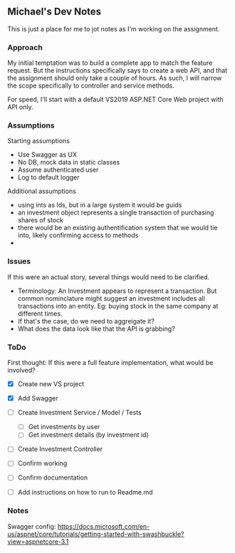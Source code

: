 
## Michael's Dev Notes
This is just a place for me to jot notes as I'm working on the assignment.

### Approach
My initial temptation was to build a complete app to match the feature request. But the instructions specifically says to create a web API, and that the assignment should only take a couple of hours. As such, I will narrow the scope specifically to controller and service methods. 

For speed, I'll start with a default VS2019 ASP.NET Core Web project with API only.

### Assumptions
Starting assumptions
- Use Swagger as UX
- No DB, mock data in static classes
- Assume authenticated user
- Log to default logger

Additional assumptions
- using ints as Ids, but in a large system it would be guids
- an investment object represents a single transaction of purchasing shares of stock
- there would be an existing authentification system that we would tie into, likely confirming access to methods
- 

### Issues
If this were an actual story, several things would need to be clarified. 
- Terminology: An Investment appears to represent a transaction. But common nominclature might suggest an investment includes all transactions into an entity. Eg: buying stock in the same company at different times.
- If that's the case, do we need to aggreigate it? 
- What does the data look like that the API is grabbing?


### ToDo
First thought: If this were a full feature implementation, what would be involved?
 - [x] Create new VS project
 - [x] Add Swagger
 - [ ] Create Investment Service / Model / Tests
	 - [ ] Get investments by user
	 - [ ] Get investment details (by investment id)
 - [ ] Create Investment Controller
 - [ ] Confirm working
 - [ ] Confirm documentation
 - [ ] Add instructions on how to run to Readme.md


### Notes
Swagger config: https://docs.microsoft.com/en-us/aspnet/core/tutorials/getting-started-with-swashbuckle?view=aspnetcore-3.1


